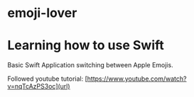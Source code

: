 # emoji-lover
# Learning how to use Swift

Basic Swift Application switching between Apple Emojis.

Followed youtube tutorial: [https://www.youtube.com/watch?v=nqTcAzPS3oc](url)

